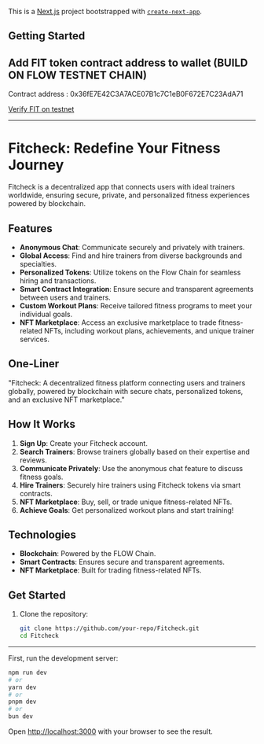 This is a [Next.js](https://nextjs.org) project bootstrapped with [`create-next-app`](https://nextjs.org/docs/app/api-reference/cli/create-next-app).

## Getting Started

## Add FIT token contract address to wallet (BUILD ON FLOW TESTNET CHAIN)

Contract address : 0x36fE7E42C3A7ACE07B1c7C1eB0F672E7C23AdA71

[Verify FIT on testnet](https://evm-testnet.flowscan.io/token/0x36fE7E42C3A7ACE07B1c7C1eB0F672E7C23AdA71)

-----

# Fitcheck: Redefine Your Fitness Journey  

Fitcheck is a decentralized app that connects users with ideal trainers worldwide, ensuring secure, private, and personalized fitness experiences powered by blockchain.  

## Features  
- **Anonymous Chat**: Communicate securely and privately with trainers.  
- **Global Access**: Find and hire trainers from diverse backgrounds and specialties.  
- **Personalized Tokens**: Utilize tokens on the Flow Chain for seamless hiring and transactions.  
- **Smart Contract Integration**: Ensure secure and transparent agreements between users and trainers.  
- **Custom Workout Plans**: Receive tailored fitness programs to meet your individual goals.  
- **NFT Marketplace**: Access an exclusive marketplace to trade fitness-related NFTs, including workout plans, achievements, and unique trainer services.  

## One-Liner  
"Fitcheck: A decentralized fitness platform connecting users and trainers globally, powered by blockchain with secure chats, personalized tokens, and an exclusive NFT marketplace."  

## How It Works  
1. **Sign Up**: Create your Fitcheck account.  
2. **Search Trainers**: Browse trainers globally based on their expertise and reviews.  
3. **Communicate Privately**: Use the anonymous chat feature to discuss fitness goals.  
4. **Hire Trainers**: Securely hire trainers using Fitcheck tokens via smart contracts.  
5. **NFT Marketplace**: Buy, sell, or trade unique fitness-related NFTs.  
6. **Achieve Goals**: Get personalized workout plans and start training!  

## Technologies  
- **Blockchain**: Powered by the FLOW Chain.  
- **Smart Contracts**: Ensures secure and transparent agreements.  
- **NFT Marketplace**: Built for trading fitness-related NFTs.  

## Get Started  
1. Clone the repository:  
   ```bash
   git clone https://github.com/your-repo/Fitcheck.git
   cd Fitcheck


----

First, run the development server:

```bash
npm run dev
# or
yarn dev
# or
pnpm dev
# or
bun dev
```

Open [http://localhost:3000](http://localhost:3000) with your browser to see the result.
